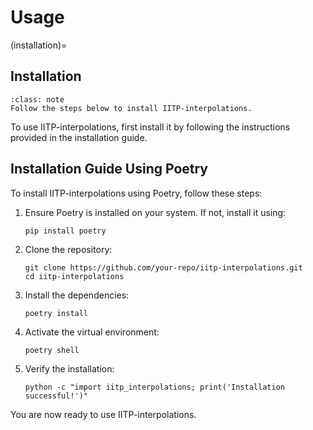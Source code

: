 # Usage

(installation)=
## Installation

```{admonition} Installation Instructions
:class: note
Follow the steps below to install IITP-interpolations.
```

To use IITP-interpolations, first install it by following the instructions provided in the installation guide.

## Installation Guide Using Poetry

To install IITP-interpolations using Poetry, follow these steps:

1. Ensure Poetry is installed on your system. If not, install it using:
   ```
   pip install poetry
   ```

2. Clone the repository:
   ```
   git clone https://github.com/your-repo/iitp-interpolations.git
   cd iitp-interpolations
   ```

3. Install the dependencies:
   ```
   poetry install
   ```

4. Activate the virtual environment:
   ```
   poetry shell
   ```

5. Verify the installation:
   ```
   python -c "import iitp_interpolations; print('Installation successful!')"
   ```

You are now ready to use IITP-interpolations.